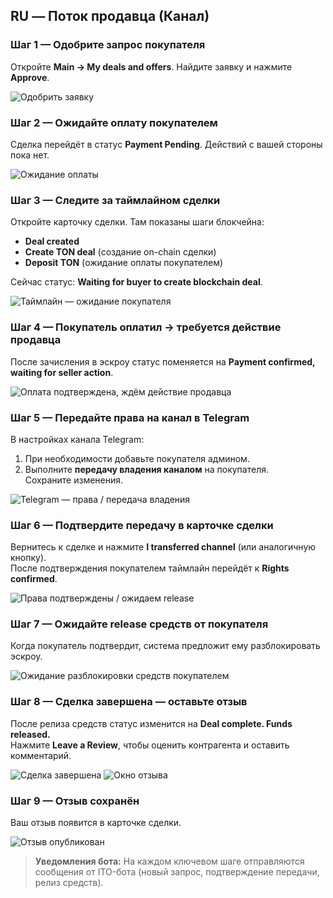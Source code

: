 
## RU — Поток продавца (Канал)

### Шаг 1 — Одобрите запрос покупателя
Откройте **Main → My deals and offers**. Найдите заявку и нажмите **Approve**.

![Одобрить заявку](../../assets/2025-09-21_22-45-03.png)

### Шаг 2 — Ожидайте оплату покупателем
Сделка перейдёт в статус **Payment Pending**. Действий с вашей стороны пока нет.

![Ожидание оплаты](../../assets/2025-09-21_22-46-51.png)

### Шаг 3 — Следите за таймлайном сделки
Откройте карточку сделки. Там показаны шаги блокчейна:
- **Deal created**
- **Create TON deal** (создание on-chain сделки)
- **Deposit TON** (ожидание оплаты покупателем)

Сейчас статус: **Waiting for buyer to create blockchain deal**.

![Таймлайн — ожидание покупателя](../../assets/2025-09-21_22-47-16.png)

### Шаг 4 — Покупатель оплатил → требуется действие продавца
После зачисления в эскроу статус поменяется на **Payment confirmed, waiting for seller action**.

![Оплата подтверждена, ждём действие продавца](../../assets/2025-09-21_22-49-26.png)

### Шаг 5 — Передайте права на канал в Telegram
В настройках канала Telegram:
1) При необходимости добавьте покупателя админом.  
2) Выполните **передачу владения каналом** на покупателя.  
Сохраните изменения.

![Telegram — права / передача владения](../../assets/2025-09-21_22-54-22.png)

### Шаг 6 — Подтвердите передачу в карточке сделки
Вернитесь к сделке и нажмите **I transferred channel** (или аналогичную кнопку).  
После подтверждения покупателем таймлайн перейдёт к **Rights confirmed**.

![Права подтверждены / ожидаем release](../../assets/2025-09-21_22-55-55.png)

### Шаг 7 — Ожидайте release средств от покупателя
Когда покупатель подтвердит, система предложит ему разблокировать эскроу.

![Ожидание разблокировки средств покупателем](../../assets/2025-09-21_22-56-06.png)

### Шаг 8 — Сделка завершена — оставьте отзыв
После релиза средств статус изменится на **Deal complete. Funds released.**  
Нажмите **Leave a Review**, чтобы оценить контрагента и оставить комментарий.

![Сделка завершена](../../assets/2025-09-21_22-56-33.png)
![Окно отзыва](../../assets/2025-09-21_22-56-49.png)

### Шаг 9 — Отзыв сохранён
Ваш отзыв появится в карточке сделки.

![Отзыв опубликован](../../assets/2025-09-21_22-58-19.png)

> **Уведомления бота:** На каждом ключевом шаге отправляются сообщения от ITO-бота (новый запрос, подтверждение передачи, релиз средств).